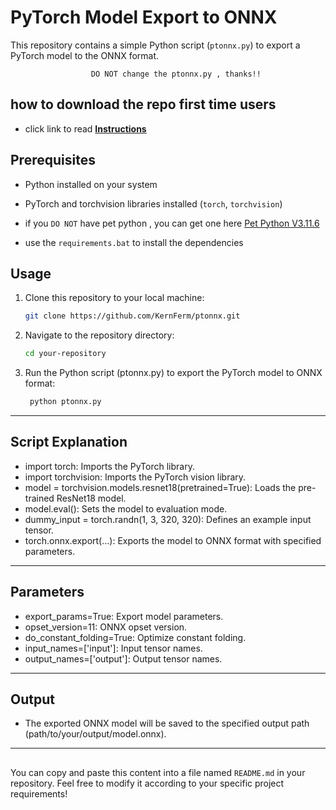 # PyTorch Model Export to ONNX

This repository contains a simple Python script (`ptonnx.py`) to export a PyTorch model to the ONNX format.
                        
                      DO NOT change the ptonnx.py , thanks!!
                  

## how to download the repo first time users

  - click link to read [**Instructions**](https://www.fnbubbles420.org/Instructions-On-How-To-Download-Repo)

## Prerequisites

- Python installed on your system
- PyTorch and torchvision libraries installed (`torch`, `torchvision`)

- if you `DO NOT` have pet python , you can get one here [Pet Python V3.11.6](https://github.com/KernFerm/Py3.11.6installer)
- use the `requirements.bat` to install the dependencies

## Usage

1. Clone this repository to your local machine:

   ```bash
   git clone https://github.com/KernFerm/ptonnx.git

2. Navigate to the repository directory:

   ```bash
   cd your-repository

3. Run the Python script (ptonnx.py) to export the PyTorch model to ONNX format:

   ```bash
    python ptonnx.py


------

## Script Explanation
- import torch: Imports the PyTorch library.
- import torchvision: Imports the PyTorch vision library.
- model = torchvision.models.resnet18(pretrained=True): Loads the pre-trained ResNet18 model.
- model.eval(): Sets the model to evaluation mode.
- dummy_input = torch.randn(1, 3, 320, 320): Defines an example input tensor.
- torch.onnx.export(...): Exports the model to ONNX format with specified parameters.
----
## Parameters
- export_params=True: Export model parameters.
- opset_version=11: ONNX opset version.
- do_constant_folding=True: Optimize constant folding.
- input_names=['input']: Input tensor names.
- output_names=['output']: Output tensor names.

-----


## Output

- The exported ONNX model will be saved to the specified output path (path/to/your/output/model.onnx).

---

## 
You can copy and paste this content into a file named `README.md` in your repository. Feel free to modify it according to your specific project requirements!

